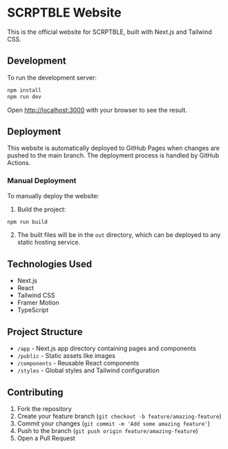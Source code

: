 # SCRPTBLE Website

This is the official website for SCRPTBLE, built with Next.js and Tailwind CSS.

## Development

To run the development server:

```bash
npm install
npm run dev
```

Open [http://localhost:3000](http://localhost:3000) with your browser to see the result.

## Deployment

This website is automatically deployed to GitHub Pages when changes are pushed to the main branch. The deployment process is handled by GitHub Actions.

### Manual Deployment

To manually deploy the website:

1. Build the project:
```bash
npm run build
```

2. The built files will be in the `out` directory, which can be deployed to any static hosting service.

## Technologies Used

- Next.js
- React
- Tailwind CSS
- Framer Motion
- TypeScript

## Project Structure

- `/app` - Next.js app directory containing pages and components
- `/public` - Static assets like images
- `/components` - Reusable React components
- `/styles` - Global styles and Tailwind configuration

## Contributing

1. Fork the repository
2. Create your feature branch (`git checkout -b feature/amazing-feature`)
3. Commit your changes (`git commit -m 'Add some amazing feature'`)
4. Push to the branch (`git push origin feature/amazing-feature`)
5. Open a Pull Request 